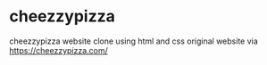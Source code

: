 # cheezzypizza
cheezzypizza website clone using html and css 
original website via https://cheezzypizza.com/
